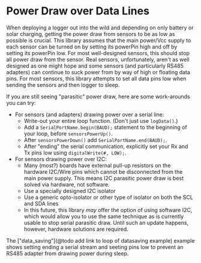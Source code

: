 # Power Draw over Data Lines <!-- {#page_power_parasites} -->

When deploying a logger out into the wild and depending on only battery or solar charging, getting the power draw from sensors to be as low as possible is crucial.
This library assumes that the main power/Vcc supply to each sensor can be turned on by setting its powerPin high and off by setting its powerPin low.
For most well-designed sensors, this should stop all power draw from the sensor.
Real sensors, unfortunately, aren't as well designed as one might hope and some sensors (and particularly RS485 adapters) can continue to suck power from by way of high or floating data pins.
For most sensors, this library attempts to set all data pins low when sending the sensors and then logger to sleep.

If you are still seeing "parasitic" power draw, here are some work-arounds you can try:

- For sensors (and adapters) drawing power over a serial line:
    - Write-out your entire loop function.
(Don't just use `logData()`.)
    - Add a `SerialPortName.begin(BAUD);` statement to the beginning of your loop, before `sensorsPowerUp()`.
    - After `sensorsPowerDown()` add `SerialPortName.end(BAUD);`.
    - After "ending" the serial communication, explicitly set your Rx and Tx pins low using `digitalWrite(#, LOW);`.
- For sensors drawing power over I2C:
    - Many (most?) boards have external pull-up resistors on the hardware I2C/Wire pins which cannot be disconnected from the main power supply.
This means I2C parasitic power draw is best solved via hardware, not software.
    - Use a specially designed I2C isolator
    - Use a generic opto-isolator or other type of isolator on both the SCL and SDA lines
    - In this future, this library _may_ offer the option of using software I2C, which would allow you to use the same technique as is currently usable to stop serial parasitic draw.
Until such an update happens, however, hardware solutions are required.

The ["data_saving"](@todo add link to loop of datasaving example) example shows setting ending a serial stream and seeting pins low to prevent an RS485 adapter from drawing power during sleep.
